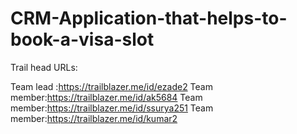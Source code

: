 # CRM-Application-that-helps-to-book-a-visa-slot

Trail head URLs:

Team lead :https://trailblazer.me/id/ezade2
Team member:https://trailblazer.me/id/ak5684
Team member:https://trailblazer.me/id/ssurya251
Team member:https://trailblazer.me/id/kumar2
